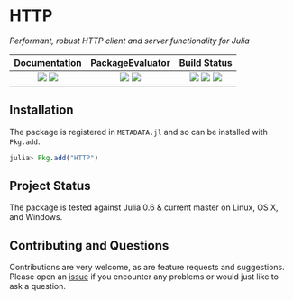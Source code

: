 
# HTTP

*Performant, robust HTTP client and server functionality for Julia*

| **Documentation**                                                               | **PackageEvaluator**                                            | **Build Status**                                                                                |
|:-------------------------------------------------------------------------------:|:---------------------------------------------------------------:|:-----------------------------------------------------------------------------------------------:|
| [![][docs-stable-img]][docs-stable-url] [![][docs-latest-img]][docs-latest-url] | [![][pkg-0.5-img]][pkg-0.5-url] [![][pkg-0.6-img]][pkg-0.6-url] | [![][travis-img]][travis-url] [![][appveyor-img]][appveyor-url] [![][codecov-img]][codecov-url] |


## Installation

The package is registered in `METADATA.jl` and so can be installed with `Pkg.add`.
```julia
julia> Pkg.add("HTTP")
```

<!-- ## Documentation

- [**STABLE**][docs-stable-url] &mdash; **most recently tagged version of the documentation.**
- [**LATEST**][docs-latest-url] &mdash; *in-development version of the documentation.* -->

## Project Status

The package is tested against Julia 0.6 & current master on Linux, OS X, and Windows.

## Contributing and Questions

Contributions are very welcome, as are feature requests and suggestions. Please open an
[issue][issues-url] if you encounter any problems or would just like to ask a question.



[docs-latest-img]: https://img.shields.io/badge/docs-latest-blue.svg
[docs-latest-url]: https://JuliaWeb.github.io/HTTP.jl/latest

[docs-stable-img]: https://img.shields.io/badge/docs-stable-blue.svg
[docs-stable-url]: https://JuliaWeb.github.io/HTTP.jl/stable

[travis-img]: https://travis-ci.org/JuliaWeb/HTTP.jl.svg?branch=master
[travis-url]: https://travis-ci.org/JuliaWeb/HTTP.jl

[appveyor-img]: https://ci.appveyor.com/api/projects/status/qdy0vfps9gne3sd7?svg=true
[appveyor-url]: https://ci.appveyor.com/project/quinnj/http-jl

[codecov-img]: https://codecov.io/gh/JuliaWeb/HTTP.jl/branch/master/graph/badge.svg
[codecov-url]: https://codecov.io/gh/JuliaWeb/HTTP.jl

[issues-url]: https://github.com/JuliaWeb/HTTP.jl/issues

[pkg-0.5-img]: http://pkg.julialang.org/badges/HTTP_0.5.svg
[pkg-0.5-url]: http://pkg.julialang.org/?pkg=HTTP

[pkg-0.6-img]: http://pkg.julialang.org/badges/HTTP_0.6.svg
[pkg-0.6-url]: http://pkg.julialang.org/?pkg=HTTP
